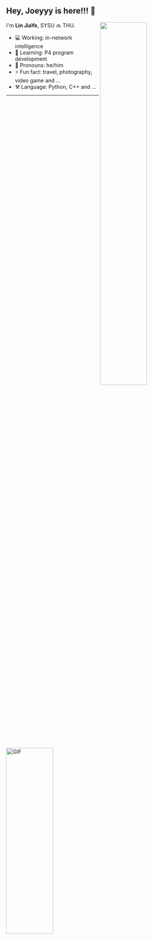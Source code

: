 ## Hey, Joeyyy is here!!! :wave:

[<img align="right" width="50%" src="https://github-readme-stats-ouuan.vercel.app/api?username=ljy2222&theme=dark&show_icons=true">](https://metrics.lecoq.io/ouuan?template=classic)

I'm **Lin JiaYe**, SYSU 🔜 THU.

- 💻 Working: in-network intelligence
- 🚀 Learning: P4 program development
- 👨 Pronouns: he/him
- ⚡ Fun fact: travel, photography, video game and ...
- ⚒️ Language: Python, C++ and ...

---

<img align="center" alt="GIF" src="https://media.giphy.com/media/ZLwBOtjp1E7pd82ruq/giphy.gif" width="50%" height="500px" />
<!-- <img align="right" alt="GIF" src="https://media.giphy.com/media/citBl9yPwnUOs/giphy.gif" width="50%" height="500px" /> -->
